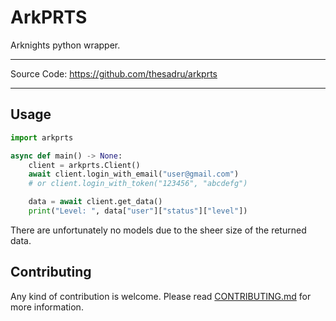 # ArkPRTS

Arknights python wrapper.

---

Source Code: <https://github.com/thesadru/arkprts>

---

## Usage

```py
import arkprts

async def main() -> None:
    client = arkprts.Client()
    await client.login_with_email("user@gmail.com")
    # or client.login_with_token("123456", "abcdefg")

    data = await client.get_data()
    print("Level: ", data["user"]["status"]["level"])
```

There are unfortunately no models due to the sheer size of the returned data.

## Contributing

Any kind of contribution is welcome.
Please read [CONTRIBUTING.md](./CONTRIBUTING.md) for more information.
